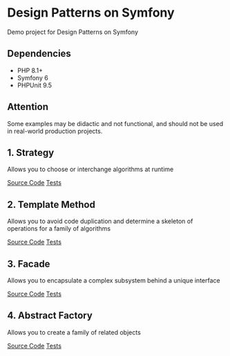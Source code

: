 # Design Patterns on Symfony 

Demo project for Design Patterns on Symfony

## Dependencies
- PHP 8.1+
- Symfony 6
- PHPUnit 9.5

## Attention

Some examples may be didactic and not functional, and should not be used in real-world production projects.

## 1. Strategy

Allows you to choose or interchange algorithms at runtime

[Source Code](/src/Strategy)
[Tests](/tests/Strategy)

## 2. Template Method

Allows you to avoid code duplication and determine a skeleton of operations for a family of algorithms

[Source Code](/src/TemplateMethod)
[Tests](/tests/TemplateMethod)

## 3. Facade

Allows you to encapsulate a complex subsystem behind a unique interface

[Source Code](/src/Facade)
[Tests](/tests/Facade)

## 4. Abstract Factory

Allows you to create a family of related objects

[Source Code](/src/AbstractFactory)
[Tests](/tests/AbstractFactory)
